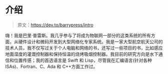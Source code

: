 # 介绍

> 原文：<https://dev.to/barrypress/intro>

嗨！我是巴里·普雷斯。我几乎参与了将成为物联网一部分的这类系统的所有方面，从硬件设计和微码开发到大型网络化专家系统。我是一家大型航空航天公司的技术人员，我不仅写过关于个人电脑和网络的书，还写过一些项目的书，比如感应地面湿度的灌溉控制器和保持恒温的烧烤吸烟控制器。我目前的研究方向是水下通信和位置传感；我的首选语言是 Swift 和 Lisp，尽管我在汇编语言(针对各种 ISAs)、Fortran、C、Ada 和 C++方面工作过。